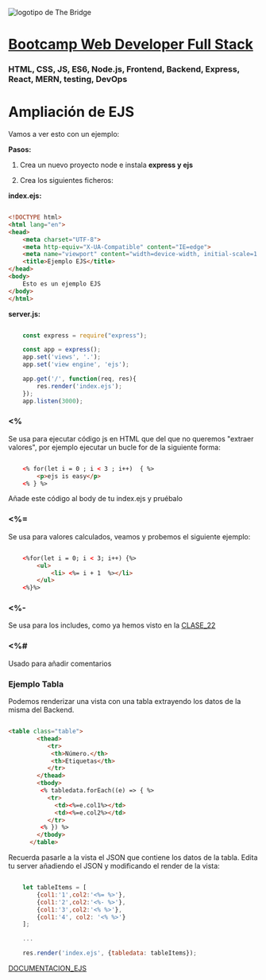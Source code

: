 ![logotipo de The Bridge](https://user-images.githubusercontent.com/27650532/77754601-e8365180-702b-11ea-8bed-5bc14a43f869.png  "logotipo de The Bridge")


# [Bootcamp Web Developer Full Stack](https://www.thebridge.tech/bootcamps/bootcamp-fullstack-developer/)

### HTML, CSS, JS, ES6, Node.js, Frontend, Backend, Express, React, MERN, testing, DevOps

# Ampliación de EJS 

Vamos a ver esto con un ejemplo: 

**Pasos:**

1. Crea un nuevo proyecto node e instala **express y ejs**

2. Crea los siguientes ficheros: 

**index.ejs:** 

```HTML

<!DOCTYPE html>
<html lang="en">
<head>
    <meta charset="UTF-8">
    <meta http-equiv="X-UA-Compatible" content="IE=edge">
    <meta name="viewport" content="width=device-width, initial-scale=1.0">
    <title>Ejemplo EJS</title>
</head>
<body>
    Esto es un ejemplo EJS 
</body>
</html>

```

**server.js:**

```javascript 

    const express = require("express");

    const app = express();
    app.set('views', '.');
    app.set('view engine', 'ejs');

    app.get('/', function(req, res){    
        res.render('index.ejs');
    });
    app.listen(3000);

```

### <%

Se usa para ejecutar código js en HTML que del que no queremos "extraer valores", por ejemplo ejecutar un bucle for de la siguiente forma: 

```HTML

    <% for(let i = 0 ; i < 3 ; i++)  { %>
        <p>ejs is easy</p>
    <% } %>

```

Añade este código al body de tu index.ejs y pruébalo

### <%= 

Se usa para valores calculados, veamos y probemos el siguiente ejemplo: 

```HTML

    <%for(let i = 0; i < 3; i++) {%>
        <ul>
            <li> <%= i + 1  %></li>
        </ul>
    <%}%>

```

### <%-
Se usa para los includes, como ya hemos visto en la [CLASE_22](../clase22/clase22_2.md)

### <%#
Usado para añadir comentarios

### Ejemplo Tabla
Podemos renderizar una vista con una tabla extrayendo los datos de la misma del Backend.

```HTML

<table class="table">
        <thead>
           <tr>
            <th>Número.</th>
            <th>Etiquetas</th>
           </tr>
        </thead>
        <tbody>
         <% tabledata.forEach((e) => { %>
           <tr>
             <td><%=e.col1%></td>
             <td><%=e.col2%></td>
           </tr>
         <% }) %>
        </tbody>
      </table>

```

Recuerda pasarle a la vista el JSON que contiene los datos de la tabla. Edita tu server añadiendo el JSON y modificando el render de la vista: 

```javascript

    let tableItems = [
        {col1:'1',col2:'<%= %>'},
        {col1:'2',col2:'<%- %>'},
        {col1:'3',col2:'<% %>'},
        {col1:'4', col2: '<% %>'}
    ];

    ...

    res.render('index.ejs', {tabledata: tableItems});

```

[DOCUMENTACION_EJS](https://ejs.co/#docs)





